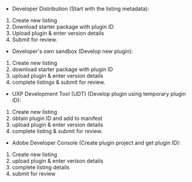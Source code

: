 [//]: # (copied from https://github.com/AdobeDocs/developer-distribute/blob/eds-migration/src/pages/index.md?plain=1#L36-L64)

<DetailsBlock slots="header , list" repeat="4" summary = "Text Description of Diagram" subText="Diagram listing common use cases:"/>

- Developer Distribution (Start with the listing metadata):

1. Create new listing
2. Download starter package with plugin ID
3. Upload plugin & enter version details
4. Submit for review.

- Developer's own sandbox (Develop new plugin):

1. Create new listing
2. download starter package with plugin ID
3. upload plugin & enter version details
4. complete listings & submit for review.

- UXP Development Tool (UDT) (Develop plugin using temporary plugin ID):

1. Create new listing
2. obtain plugin ID and add to manifest
3. upload plugin & enter version details
4. complete listing & submit for review.

- Adobe Developer Console (Create plugin project and get plugin ID):
  
1. Create new listing
2. upload plugin & enter verison details
3. complete listing details
4. submit for review